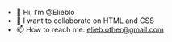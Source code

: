 - 👋 Hi, I’m @Elieblo
- 💞️ I want to collaborate on HTML and CSS
- 📫 How to reach me: elieb.other@gmail.com

<!---
Elieblo/Elieblo is a ✨ special ✨ repository because its `README.md` (this file) appears on your GitHub profile.
You can click the Preview link to take a look at your changes.
--->

